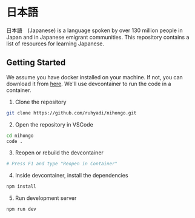 # 日本語

日本語　(Japanese) is a language spoken by over 130 million people in Japan and in Japanese emigrant communities. This repository contains a list of resources for learning Japanese.

## Getting Started
We assume you have docker installed on your machine. If not, you can download it from [here](https://www.docker.com/products/docker-desktop). We'll use devcontainer to run the code in a container.

1. Clone the repository

```bash
git clone https://github.com/ruhyadi/nihongo.git
```

2. Open the repository in VSCode

```bash
cd nihongo
code .
```

3. Reopen or rebuild the devcontainer

```bash
# Press F1 and type "Reopen in Container"
```

4. Inside devcontainer, install the dependencies

```bash
npm install
```

5. Run development server

```bash
npm run dev
```

